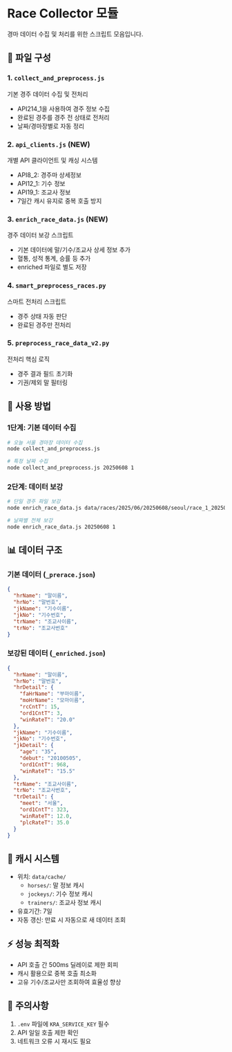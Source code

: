 # Race Collector 모듈

경마 데이터 수집 및 처리를 위한 스크립트 모음입니다.

## 📁 파일 구성

### 1. `collect_and_preprocess.js`
기본 경주 데이터 수집 및 전처리
- API214_1을 사용하여 경주 정보 수집
- 완료된 경주를 경주 전 상태로 전처리
- 날짜/경마장별로 자동 정리

### 2. `api_clients.js` (NEW)
개별 API 클라이언트 및 캐싱 시스템
- API8_2: 경주마 상세정보
- API12_1: 기수 정보
- API19_1: 조교사 정보
- 7일간 캐시 유지로 중복 호출 방지

### 3. `enrich_race_data.js` (NEW)
경주 데이터 보강 스크립트
- 기본 데이터에 말/기수/조교사 상세 정보 추가
- 혈통, 성적 통계, 승률 등 추가
- enriched 파일로 별도 저장

### 4. `smart_preprocess_races.py`
스마트 전처리 스크립트
- 경주 상태 자동 판단
- 완료된 경주만 전처리

### 5. `preprocess_race_data_v2.py`
전처리 핵심 로직
- 경주 결과 필드 초기화
- 기권/제외 말 필터링

## 🚀 사용 방법

### 1단계: 기본 데이터 수집
```bash
# 오늘 서울 경마장 데이터 수집
node collect_and_preprocess.js

# 특정 날짜 수집
node collect_and_preprocess.js 20250608 1
```

### 2단계: 데이터 보강
```bash
# 단일 경주 파일 보강
node enrich_race_data.js data/races/2025/06/20250608/seoul/race_1_20250608_1_prerace.json

# 날짜별 전체 보강
node enrich_race_data.js 20250608 1
```

## 📊 데이터 구조

### 기본 데이터 (`_prerace.json`)
```json
{
  "hrName": "말이름",
  "hrNo": "말번호",
  "jkName": "기수이름",
  "jkNo": "기수번호",
  "trName": "조교사이름",
  "trNo": "조교사번호"
}
```

### 보강된 데이터 (`_enriched.json`)
```json
{
  "hrName": "말이름",
  "hrNo": "말번호",
  "hrDetail": {
    "faHrName": "부마이름",
    "moHrName": "모마이름",
    "rcCntT": 15,
    "ord1CntT": 3,
    "winRateT": "20.0"
  },
  "jkName": "기수이름",
  "jkNo": "기수번호", 
  "jkDetail": {
    "age": "35",
    "debut": "20100505",
    "ord1CntT": 968,
    "winRateT": "15.5"
  },
  "trName": "조교사이름",
  "trNo": "조교사번호",
  "trDetail": {
    "meet": "서울",
    "ord1CntT": 323,
    "winRateT": 12.0,
    "plcRateT": 35.0
  }
}
```

## 💾 캐시 시스템

- 위치: `data/cache/`
  - `horses/`: 말 정보 캐시
  - `jockeys/`: 기수 정보 캐시
  - `trainers/`: 조교사 정보 캐시
- 유효기간: 7일
- 자동 갱신: 만료 시 자동으로 새 데이터 조회

## ⚡ 성능 최적화

- API 호출 간 500ms 딜레이로 제한 회피
- 캐시 활용으로 중복 호출 최소화
- 고유 기수/조교사만 조회하여 효율성 향상

## 📝 주의사항

1. `.env` 파일에 `KRA_SERVICE_KEY` 필수
2. API 일일 호출 제한 확인
3. 네트워크 오류 시 재시도 필요